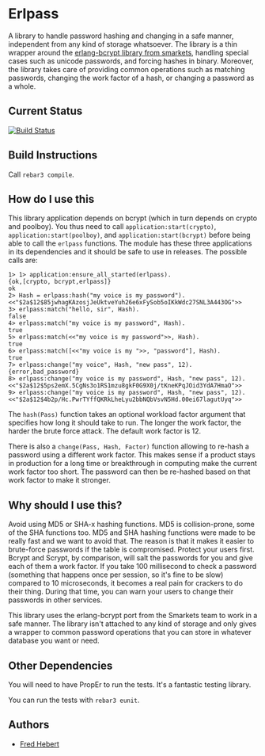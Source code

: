 # Erlpass #

A library to handle password hashing and changing in a safe manner, independent from any kind of storage whatsoever. The library is a thin wrapper around the [erlang-bcrypt library from smarkets](https://github.com/smarkets/erlang-bcrypt), handling special cases such as unicode passwords, and forcing hashes in binary. Moreover, the library takes care of providing common operations such as matching passwords, changing the work factor of a hash, or changing a password as a whole.

## Current Status ##
[![Build Status](https://travis-ci.org/ferd/erlpass.png)](https://travis-ci.org/ferd/erlpass)

## Build Instructions ##

Call `rebar3 compile`.

## How do I use this ##

This library application depends on bcrypt (which in turn depends on crypto and poolboy). You thus need to call `application:start(crypto)`, `application:start(poolboy)`, and `application:start(bcrypt)` before being able to call the `erlpass` functions. The module has these three applications in its dependencies and it should be safe to use in releases. The possible calls are:

    1> 1> application:ensure_all_started(erlpass).
    {ok,[crypto, bcrypt,erlpass]}
    ok
    2> Hash = erlpass:hash("my voice is my password").
    <<"$2a$12$85jwhagKAzosjJeUktveYuh26e6xFySob5oIKkWdc27SNL3A443OG">>
    3> erlpass:match("hello, sir", Hash).
    false
    4> erlpass:match("my voice is my password", Hash).
    true
    5> erlpass:match(<<"my voice is my password">>, Hash).
    true
    6> erlpass:match([<<"my voice is my ">>, "password"], Hash).
    true
    7> erlpass:change("my voice", Hash, "new pass", 12).
    {error,bad_password}
    8> erlpass:change("my voice is my password", Hash, "new pass", 12).
    <<"$2a$12$5ps2emX.5CgNs3o1RS1mzu8gkF0G9X0j/tKneKPqJOid3YdA7HmaO">>
    9> erlpass:change("my voice is my password", Hash, "new pass", 12).
    <<"$2a$12$4b2p/Hc.PwrTYffQKRkLheLyu2bbNQbVsvN5Hd.00ei67lagutUyq">>

The `hash(Pass)` function takes an optional workload factor argument that specifies how long it should take to run. The longer the work factor, the harder the brute force attack. The default work factor is 12.

There is also a `change(Pass, Hash, Factor)` function allowing to re-hash a password using a different work factor. This makes sense if a product stays in production for a long time or breakthrough in computing make the current work factor too short. The password can then be re-hashed based on that work factor to make it stronger.

## Why should I use this? ##

Avoid using MD5 or SHA-x hashing functions. MD5 is collision-prone, some of the SHA functions too. MD5 and SHA hashing functions were made to be really fast and we want to avoid that. The reason is that it makes it easier to brute-force passwords if the table is compromised. Protect your users first. Bcrypt and Scrypt, by comparison, will salt the passwords for you and give each of them a work factor. If you take 100 millisecond to check a password (something that happens once per session, so it's fine to be slow) compared to 10 microseconds, it becomes a real pain for crackers to do their thing. During that time, you can warn your users to change their passwords in other services.

This library uses the erlang-bcrypt port from the Smarkets team to work in a safe manner. The library isn't attached to any kind of storage and only gives a wrapper to common password operations that you can store in whatever database you want or need.

## Other Dependencies ##
You will need to have PropEr to run the tests. It's a fantastic testing library.

You can run the tests with `rebar3 eunit`.

## Authors ##

- [Fred Hebert](http://ferd.ca)
